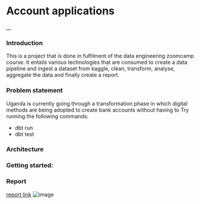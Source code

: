 # Account applications
__

### Introduction
This is a project that is done in fulfilment of the data engineering zoomcamp course. It entails various technologies that are consumed to create a data pipeline and ingest a dataset from kaggle, clean, transform, analyse, aggregate the data and finally create a report. 

### Problem statement
Uganda is currently going through a transformation phase in which digital methods are being adopted to create bank accounts without having to 
Try running the following commands:
- dbt run
- dbt test
### Architecture

### Getting started:

### Report
[report link](https://lookerstudio.google.com/reporting/80714f83-2281-4a3b-8f40-d262a0b1f614)
![image](https://github.com/okellodaniel/customer_onboarding_applications/assets/43291086/22f5468f-2c2d-43e8-8edb-dda7003a5e41)
